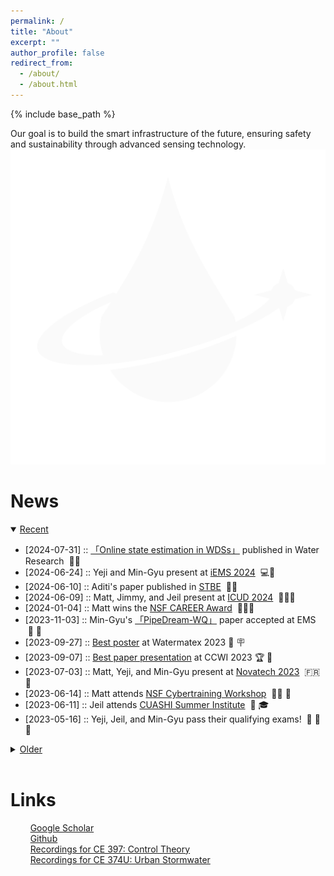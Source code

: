 ```yaml
---
permalink: /
title: "About"
excerpt: ""
author_profile: false
redirect_from: 
  - /about/
  - /about.html
---
```


{% include base_path %}

<div style="float:left">Our goal is to build the smart infrastructure of the future, ensuring safety and sustainability through advanced sensing technology. <div id="cursor"></div></div>

<div><img src="images/logo-simple.png" /></div>

<!-- <div class="page__col-wrap"></div> -->

<h1>News</h1>

<details open>
    <summary><u>Recent</u></summary>
     <ul>
         <li>[2024-07-31] :: <a href="https://doi.org/10.1016/j.watres.2024.122201">「Online state estimation in WDSs」</a> published in Water Research &nbsp;🚰📔</li>
         <li>[2024-06-24] :: Yeji and Min-Gyu present at <a href="https://conference.iemss.org/">iEMS 2024</a> &nbsp;💻🎤</li>
         <li>[2024-06-10] :: Aditi's paper published in <a href="https://www.tandfonline.com/doi/full/10.1080/23744731.2024.2351309">STBE</a> &nbsp;🛁📔</li>
         <li>[2024-06-09] :: Matt, Jimmy, and Jeil present at <a href="https://icud2024.org/">ICUD 2024</a> &nbsp;🧇🇳🇱</li>
         <li>[2024-01-04] :: Matt wins the <a href="https://www.nsf.gov/awardsearch/showAward?AWD_ID=2340176&HistoricalAwards=false">NSF CAREER Award</a> &nbsp;🏅👨‍🏫</li>
         <li>[2023-11-03] :: Min-Gyu's <a href="https://doi.org/10.1016/j.envsoft.2023.105868">「PipeDream-WQ」</a> paper accepted at EMS &nbsp;🦠 📔</li>
         <li>[2023-09-27] :: <a href="https://future-water.github.io/publication/2023-09-24-state">Best poster</a> at Watermatex 2023 🥇 🪧</li>
         <li>[2023-09-07] :: <a href="https://future-water.github.io/publication/2023-09-04-state">Best paper presentation</a> at CCWI 2023 🏆 📜</li>
         <li>[2023-07-03] :: Matt, Yeji, and Min-Gyu present at <a href="https://www.novatech2023.org/en">Novatech 2023</a> &nbsp;🇫🇷 🥐</li>
         <li>[2023-06-14] :: Matt attends <a href="https://www.linkedin.com/posts/venkatesh-merwade-255633b9_the-cybertraining-workshop-led-by-venkatesh-activity-7075566765581205504-ycIa">NSF Cybertraining Workshop</a> &nbsp;🧑‍💻 🦾</li>
         <li>[2023-06-11] :: Jeil attends <a href="https://www.cuahsi.org/summer-institute">CUASHI Summer Institute</a> &nbsp;🏫 🎓</li>
         <li>[2023-05-16] :: Yeji, Jeil, and Min-Gyu pass their qualifying exams! &nbsp;🎉 🎊 🥂</li>
     </ul>
</details>

<details>
    <summary><u>Older</u></summary>
     <ul>
         <li>[2023-03-27] :: Matt interviewed in <a href="https://thedailytexan.com/2023/03/27/ut-researchers-develop-smart-stormwater-basin-to-prevent-flooding-protect-water-quality/">The Daily Texan</a> &nbsp;🤠 📰</li>
         <li>[2023-03-08] :: Jeil's <a href="https://doi.org/10.1016/j.watres.2023.119825">MPC paper</a> accepted at Water Research &nbsp;📈 📔</li>
         <li>[2023-03-05] :: Jimmy presents at <a href="https://liberalarts.utexas.edu/events/planet-texas-2050-symposium-resilience-research-in-action-3">PT2050 research symposium</a> &nbsp;🎤 🤠</li>
         <li>[2022-12-12] :: Yeji presents at <a href="https://agu2022fallmeeting-agu.ipostersessions.com/default.aspx?s=EE-07-F8-EC-79-06-9C-43-B1-81-C4-E7-B2-3B-50-DB">AGU</a> &nbsp;🎤 🌎</li>
         <li>[2022-08-26] :: Matt presents at <a href="https://www.tfma.org/mpage/2022-summit">TFMA</a> &nbsp;🌊</li>
         <li>[2022-06-08] :: Matt and Jeil present at <a href="https://www.ewricongress.org/">EWRI</a> &nbsp;🚰</li>
         <li>[2022-05-09] :: Matt and Jeil present at <a href="https://www.awra.org/AWRA/Members/Events_and_Education/Events/2022_GIS_Conference/2022_GIS_Conference.aspx">AWRA</a> &nbsp;🗺️</li>
         <li>[2022-04-13] :: Yeji presents at <a href="https://bridgingbarriers.utexas.edu/events/planet-texas-2050-research-symposium-week-resilience-action">PT2050 research symposium</a> 🎤</li>
         <li>[2022-02-11] :: Matt interviewed in <a href="https://www.estormwater.com/software/software-modeling/article/10983678/new-real-time-digital-twin-can-forecast-storm-water-overflows">Stormwater Solutions</a> 🌧️</li>
        <li>[2022-01-10] :: Matt and Jeil present at <a href="https://udm2022.org/">UDM</a> 🚰</li>
        <li>[2021-12-14] :: Matt presents at <a href="https://agu2021fallmeeting-agu.ipostersessions.com/default.aspx?s=F1-C8-0B-47-ED-CA-AA-4A-E8-4E-61-8B-E6-19-33-99">AGU</a> 🌎</li>
        <li>[2021-10-22] :: Matt presents at the <a href="https://www.jsg.utexas.edu/dgs/events/wce-seminar">WCE Seminar Series</a> &nbsp;🎤</li>
        <li>[2021-10-01] :: <a href="https://www.sciencedirect.com/science/article/pii/S1364815221001638">「PipeDream」</a> published in EMS &nbsp;📔</li>
        <li>[2021-07-21] :: Matt interviewed in <a href="https://elpasomatters.org/2021/07/21/stagnant-floodwaters-pose-public-health-problem/">El Paso Matters</a> &nbsp;🤠</li>
        <li>[2021-06-26] :: <a href="https://agupubs.onlinelibrary.wiley.com/doi/full/10.1029/2020WR029551">「Observability-based sensor placement」</a> published in WRR &nbsp;📔</li>
        <li>[2021-05-13] :: Matt presents at <a href="https://www.incose.org/">INCOSE</a> &nbsp;🚰</li>
        <li>[2021-02-09] :: <a href="https://amt.copernicus.org/articles/14/995/2021/">「Multipollutant monitors」</a> published in AMT &nbsp;📔</li>
        <li>[2021-01-21] :: Matt presents at <a href="https://cwe.engr.utexas.edu/resources/ewre-seminar/">EWRE Seminar Series</a> &nbsp;🚰</li>
    </ul>
</details>

<br>

<h1>Links</h1>

<ul style="list-style-type:none;">
<li><i class="fas fa-graduation-cap" aria-hidden="true"></i> &nbsp; <a href="https://scholar.google.com/citations?user=RmuqfEAAAAAJ&hl=en">Google Scholar</a></li>
<li><i class="fab fa-github" aria-hidden="true"></i> &nbsp; <a href="https://github.com/future-water">Github</a></li>
<li><i class="fab fa-youtube" aria-hidden="true"></i> &nbsp; <a href="https://www.youtube.com/playlist?list=PLHovUGJUgy1DvJoaJuBWdF_maE1-YzOfm">Recordings for CE 397: Control Theory</a></li>
<li><i class="fab fa-youtube" aria-hidden="true"></i> &nbsp; <a href="https://www.youtube.com/playlist?list=PLHovUGJUgy1CGUAPj9UwRGqs83jyNZ73l">Recordings for CE 374U: Urban Stormwater</a> </li>
</ul>


